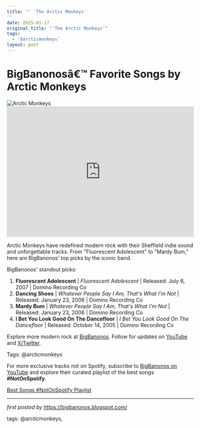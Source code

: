 ```yaml
---
title: "' 'The Arctic Monkeys'
'"
date: 2025-01-17
original_title: "'The Arctic Monkeys'"
tags:
  - '@arcticmonkeys'
layout: post
---
```

<!-- Title of the Post -->
<h1 >BigBanonosâ€™ Favorite Songs by Arctic Monkeys</h1> <!-- Featured Image -->
<div > <img src="https://i.scdn.co/image/ab6761610000e5eb7da39dea0a72f581535fb11f" alt="Arctic Monkeys">
</div> <!-- Spotify Embed -->
<div > <iframe src="https://open.spotify.com/embed/playlist/4phIeyfRpQsD6EVGVrsqsY?utm_source=generator" width="100%" height="352" frameBorder="0" allowfullscreen="" allow="autoplay; clipboard-write; encrypted-media; fullscreen; picture-in-picture" loading="lazy"></iframe>
</div> <!-- Introductory Text -->
<p >Arctic Monkeys have redefined modern rock with their Sheffield indie sound and unforgettable tracks. From "Fluorescent Adolescent" to "Mardy Bum," here are BigBanonos' top picks by the iconic band.</p> <!-- Song Highlights -->
<div > <p>BigBanonos' standout picks:</p> <ol> <li><strong>Fluorescent Adolescent</strong> | <em>Fluorescent Adolescent</em> | Released: July 6, 2007 | Domino Recording Co</li> <li><strong>Dancing Shoes</strong> | <em>Whatever People Say I Am, That's What I'm Not</em> | Released: January 23, 2006 | Domino Recording Co</li> <li><strong>Mardy Bum</strong> | <em>Whatever People Say I Am, That's What I'm Not</em> | Released: January 23, 2006 | Domino Recording Co</li> <li><strong>I Bet You Look Good On The Dancefloor</strong> | <em>I Bet You Look Good On The Dancefloor</em> | Released: October 14, 2005 | Domino Recording Co</li> </ol>
</div> <!-- Footer Links -->
<div > <p>Explore more modern rock at <a href="https://bigbanonos.blogspot.com/" target="_blank">BigBanonos</a>. Follow for updates on <a href="https://www.youtube.com/@BigBanonos" target="_blank">YouTube</a> and <a href="https://x.com/bigbanonos" target="_blank">X/Twitter</a>.</p>
</div> <!-- Tags -->
<p >Tags: @arcticmonkeys</p>


<!--Subscribe and Playlist Links-->
<div>
    <p>For more exclusive tracks not on Spotify, subscribe to <a href="https://www.youtube.com/@BigBanonos" target="_blank">BigBanonos on YouTube</a> and explore their curated playlist of the best songs <strong>#NotOnSpotify</strong>.</p>
    <p><a href="https://www.youtube.com/playlist?list=PLtuNtuTatqI0kFahUCbtbfenC_ET5O_tr" target="_blank">Best Songs #NotOnSpotify Playlist<br /></a></p></div>

<hr />

<p><em>first posted by</em> <a href="https://bigbanonos.blogspot.com/" rel="noopener" target="_new">https://bigbanonos.blogspot.com/</a></p>

<p>tags: @arcticmonkeys,</p>
